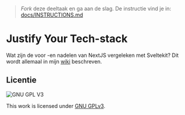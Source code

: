 > _Fork_ deze deeltaak en ga aan de slag. De instructie vind je in: [docs/INSTRUCTIONS.md](docs/INSTRUCTIONS.md)

# Justify Your Tech-stack

Wat zijn de voor -en nadelen van NextJS vergeleken met Sveltekit? Dit wordt allemaal in mijn [wiki](https://github.com/JustinLung/choices-choices-justify-your-tech-stack/wiki) beschreven.

## Licentie

![GNU GPL V3](https://www.gnu.org/graphics/gplv3-127x51.png)

This work is licensed under [GNU GPLv3](./LICENSE).
